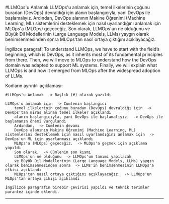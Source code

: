 #LLMOps'u Anlamak
LLMOps'u anlamak için, temel ilkelerinin çoğunu buradan (DevOps) devraldığı için alanın başlangıcıyla, yani DevOps ile başlamalıyız. Ardından, DevOps alanının Makine Öğrenimi (Machine Learning, ML) sistemlerini desteklemek için nasıl uyarlandığını anlamak için MLOps'a (MLOps) geçeceğiz. Son olarak, LLMOps'un ne olduğunu ve Büyük Dil Modellerinin (Large Language Models, LLMs) yaygın olarak benimsenmesinden sonra MLOps'tan nasıl ortaya çıktığını açıklayacağız.

İngilizce paragraf:
To understand LLMOps, we have to start with the field’s beginning, which is DevOps, as it inherits most of its fundamental principles from there. Then, we will move to MLOps to understand how the DevOps domain was adapted to support ML systems. Finally, we will explain what LLMOps is and how it emerged from MLOps after the widespread adoption of LLMs.

Kodların ayrıntılı açıklaması:
```
#LLMOps'u Anlamak  -> Başlık (#) olarak yazıldı

LLMOps'u anlamak için  -> Cümlenin başlangıcı
    temel ilkelerinin çoğunu buradan (DevOps) devraldığı için  -> DevOps'tan miras alınan temel ilkeler açıklandı
    alanın başlangıcıyla, yani DevOps ile başlamalıyız.  -> DevOps ile başlamanın önemi vurgulandı
    Ardından,  -> Cümlenin devamı
    DevOps alanının Makine Öğrenimi (Machine Learning, ML) sistemlerini desteklemek için nasıl uyarlandığını anlamak için  -> DevOps'un ML için uyarlanması açıklandı
    MLOps'a (MLOps) geçeceğiz.  -> MLOps'a geçmek için açıklama yapıldı
    Son olarak,  -> Cümlenin son kısmı
    LLMOps'un ne olduğunu  -> LLMOps'un tanımı yapılacak
    ve Büyük Dil Modellerinin (Large Language Models, LLMs) yaygın olarak benimsenmesinden sonra  -> LLMs'in benimsenmesinin LLMOps'a etkisi açıklandı
    MLOps'tan nasıl ortaya çıktığını açıklayacağız.  -> LLMOps'un MLOps'tan ortaya çıkışı açıklandı

İngilizce paragrafın birebir çevirisi yapıldı ve teknik terimler parantez içinde eklendi.
```

---

